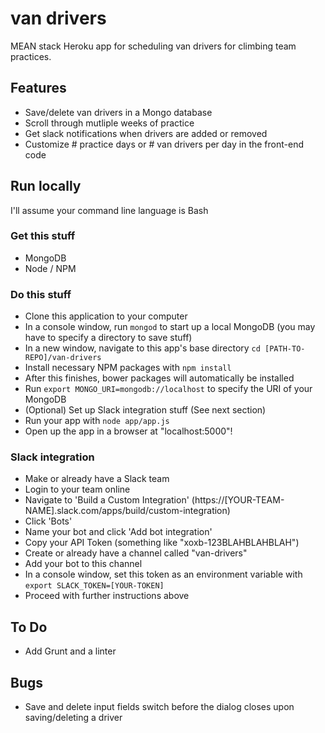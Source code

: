 # van drivers
MEAN stack Heroku app for scheduling van drivers for climbing team practices.

## Features
- Save/delete van drivers in a Mongo database
- Scroll through mutliple weeks of practice
- Get slack notifications when drivers are added or removed
- Customize # practice days or # van drivers per day in the front-end code

## Run locally
I'll assume your command line language is Bash

### Get this stuff
- MongoDB
- Node / NPM

### Do this stuff
- Clone this application to your computer
- In a console window, run `mongod` to start up a local MongoDB (you may have to specify a directory to save stuff)
- In a new window, navigate to this app's base directory `cd [PATH-TO-REPO]/van-drivers`
- Install necessary NPM packages with `npm install`
- After this finishes, bower packages will automatically be installed
- Run `export MONGO_URI=mongodb://localhost` to specify the URI of your MongoDB
- (Optional) Set up Slack integration stuff (See next section)
- Run your app with `node app/app.js`
- Open up the app in a browser at "localhost:5000"!

### Slack integration
- Make or already have a Slack team
- Login to your team online
- Navigate to 'Build a Custom Integration' (https://[YOUR-TEAM-NAME].slack.com/apps/build/custom-integration)
- Click 'Bots'
- Name your bot and click 'Add bot integration'
- Copy your API Token (something like "xoxb-123BLAHBLAHBLAH")
- Create or already have a channel called "van-drivers"
- Add your bot to this channel
- In a console window, set this token as an environment variable with `export SLACK_TOKEN=[YOUR-TOKEN]`
- Proceed with further instructions above

## To Do
- Add Grunt and a linter

## Bugs
- Save and delete input fields switch before the dialog closes upon saving/deleting a driver